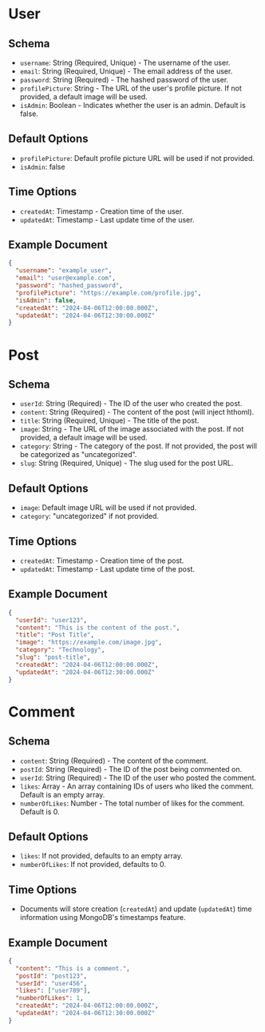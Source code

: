 # User

## Schema
- `username`: String (Required, Unique) - The username of the user.
- `email`: String (Required, Unique) - The email address of the user.
- `password`: String (Required) - The hashed password of the user.
- `profilePicture`: String - The URL of the user's profile picture. If not provided, a default image will be used.
- `isAdmin`: Boolean - Indicates whether the user is an admin. Default is false.

## Default Options
- `profilePicture`: Default profile picture URL will be used if not provided.
- `isAdmin`: false

## Time Options
- `createdAt`: Timestamp - Creation time of the user.
- `updatedAt`: Timestamp - Last update time of the user.

## Example Document
```json
{
  "username": "example_user",
  "email": "user@example.com",
  "password": "hashed_password",
  "profilePicture": "https://example.com/profile.jpg",
  "isAdmin": false,
  "createdAt": "2024-04-06T12:00:00.000Z",
  "updatedAt": "2024-04-06T12:30:00.000Z"
}
```

# Post

## Schema
- `userId`: String (Required) - The ID of the user who created the post.
- `content`: String (Required) - The content of the post (will inject hthoml).
- `title`: String (Required, Unique) - The title of the post.
- `image`: String - The URL of the image associated with the post. If not provided, a default image will be used.
- `category`: String - The category of the post. If not provided, the post will be categorized as "uncategorized".
- `slug`: String (Required, Unique) - The slug used for the post URL.

## Default Options
- `image`: Default image URL will be used if not provided.
- `category`: "uncategorized" if not provided.

## Time Options
- `createdAt`: Timestamp - Creation time of the post.
- `updatedAt`: Timestamp - Last update time of the post.

## Example Document
```json
{
  "userId": "user123",
  "content": "This is the content of the post.",
  "title": "Post Title",
  "image": "https://example.com/image.jpg",
  "category": "Technology",
  "slug": "post-title",
  "createdAt": "2024-04-06T12:00:00.000Z",
  "updatedAt": "2024-04-06T12:30:00.000Z"
}
```

# Comment

## Schema
- `content`: String (Required) - The content of the comment.
- `postId`: String (Required) - The ID of the post being commented on.
- `userId`: String (Required) - The ID of the user who posted the comment.
- `likes`: Array - An array containing IDs of users who liked the comment. Default is an empty array.
- `numberOfLikes`: Number - The total number of likes for the comment. Default is 0.

## Default Options
- `likes`: If not provided, defaults to an empty array.
- `numberOfLikes`: If not provided, defaults to 0.

## Time Options
- Documents will store creation (`createdAt`) and update (`updatedAt`) time information using MongoDB's timestamps feature.

## Example Document
```json
{
  "content": "This is a comment.",
  "postId": "post123",
  "userId": "user456",
  "likes": ["user789"],
  "numberOfLikes": 1,
  "createdAt": "2024-04-06T12:00:00.000Z",
  "updatedAt": "2024-04-06T12:30:00.000Z"
}
